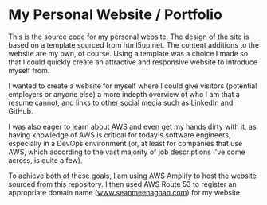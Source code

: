 # My Personal Website / Portfolio

This is the source code for my personal website.
The design of the site is based on a template sourced from html5up.net.
The content additions to the website are my own, of course.
Using a template was a choice I made so that I could quickly create an attractive and responsive website to introduce myself from.

I wanted to create a website for myself where I could give visitors (potential employers or anyone else) a more indepth overview of who I am that a resume cannot, and links to other social media such as LinkedIn and GitHub.

I was also eager to learn about AWS and even get my hands dirty with it, as having knowledge of AWS is critical for today's software engineers, especially in a DevOps environment (or, at least for companies that use AWS, which according to the vast majority of job descriptions I've come across, is quite a few).

To achieve both of these goals, I am using AWS Amplify to host the website sourced from this repository. I then used AWS Route 53 to register an appropriate domain name (<a href="https://www.seanmeenaghan.com" target="_blank">www.seanmeenaghan.com</a>) for my website.
